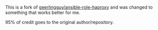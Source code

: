 This is a fork of
[geerlingguy/ansible-role-haproxy](https://github.com/geerlingguy/ansible-role-haproxy)
and was changed to something that works better for me.

95% of credit goes to the original author/repository.
